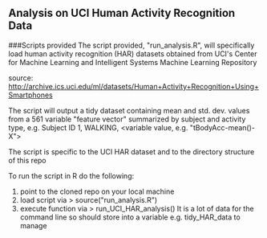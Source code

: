 ## Analysis on UCI Human Activity Recognition Data

###Scripts provided
The script provided, "run\_analysis.R", will specifically load human activity recognition (HAR) datasets obtained from UCI's Center for Machine Learning and Intelligent Systems Machine Learning Repository

source: http://archive.ics.uci.edu/ml/datasets/Human+Activity+Recognition+Using+Smartphones

The script will output a tidy dataset containing mean and std. dev. values from a 561 variable "feature vector" summarized by subject and activity type, e.g. Subject ID 1, WALKING, \<variable value, e.g. "tBodyAcc-mean()-X"\>

The script is specific to the UCI HAR dataset and to the directory structure of this repo

To run the script in R do the following:
1) point to the cloned repo on your local machine
2) load script via > source("run\_analysis.R")
3) execute function via > run\_UCI\_HAR\_analysis\(\)
It is a lot of data for the command line so should store into a variable e.g. tidy\_HAR\_data to manage
